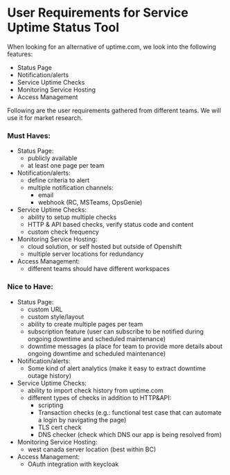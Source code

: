 # User Requirements for Service Uptime Status Tool

When looking for an alternative of uptime.com, we look into the following features:
- Status Page
- Notification/alerts
- Service Uptime Checks
- Monitoring Service Hosting
- Access Management

Following are the user requirements gathered from different teams. We will use it for market research.

### Must Haves:
- Status Page:
  - publicly available
  - at least one page per team
- Notification/alerts:
  - define criteria to alert
  - multiple notification channels:
    - email
    - webhook (RC, MSTeams, OpsGenie)
- Service Uptime Checks:
  - ability to setup multiple checks
  - HTTP & API based checks, verify status code and content
  - custom check frequency
- Monitoring Service Hosting:
  - cloud solution, or self hosted but outside of Openshift
  - multiple server locations for redundancy
- Access Management:
  - different teams should have different workspaces


### Nice to Have:
- Status Page:
  - custom URL
  - custom style/layout
  - ability to create multiple pages per team
  - subscription feature (user can subscribe to be notified during ongoing downtime and scheduled maintenance)
  - downtime messages (a place for team to provide more details about ongoing downtime and scheduled maintenance)
- Notification/alerts:
  - Some kind of alert analytics (make it easy to extract downtime outage history)
- Service Uptime Checks:
  - ability to import check history from uptime.com
  - different types of checks in addition to HTTP&API:
    - scripting
    - Transaction checks (e.g.: functional test case that can automate a login by navigating the page)
    - TLS cert check
    - DNS checker (check which DNS our app is being resolved from)
- Monitoring Service Hosting:
  - west canada server location (best within BC)
- Access Management:
  - OAuth integration with keycloak
